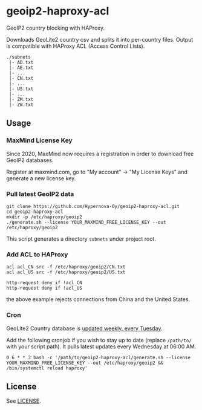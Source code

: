 # geoip2-haproxy-acl

GeoIP2 country blocking with HAProxy.

Downloads GeoLite2 country csv and splits it into per-country files. Output is
compatible with HAProxy ACL (Access Control Lists).

```
./subnets
 |- AD.txt
 |- AE.txt
 |- ...
 |- CN.txt
 |- ...
 |- US.txt
 |- ...
 |- ZM.txt
 |- ZW.txt  
```

## Usage

### MaxMind License Key

Since 2020, MaxMind now requires a registration in order to download free GeoIP2 databases.

Register at maxmind.com, go to "My account" -> "My License Keys" and generate a new license key.

### Pull latest GeoIP2 data
```
git clone https://github.com/Hypernova-Oy/geoip2-haproxy-acl.git
cd geoip2-haproxy-acl
mkdir -p /etc/haproxy/geoip2
./generate.sh --license YOUR_MAXMIND_FREE_LICENSE_KEY --out /etc/haproxy/geoip2
```

This script generates a directory `subnets` under project root.

### Add ACL to HAProxy
```
acl acl_CN src -f /etc/haproxy/geoip2/CN.txt
acl acl_US src -f /etc/haproxy/geoip2/US.txt

http-request deny if !acl_CN
http-request deny if !acl_US
```

the above example rejects connections from China and the United States.

### Cron

GeoLite2 Country database is [updated weekly, every Tuesday](https://dev.maxmind.com/geoip/geoip2/geolite2/).

Add the following cronjob if you wish to stay up to date (replace `/path/to/`
with your script path). It pulls latest updates every Wednesday at 06:00 AM.

``
0 6 * * 3 bash -c '/path/to/geoip2-haproxy-acl/generate.sh --license YOUR_MAXMIND_FREE_LICENSE_KEY --out /etc/haproxy/geoip2 && /bin/systemctl reload haproxy'
``

## License

See [LICENSE](LICENSE).
